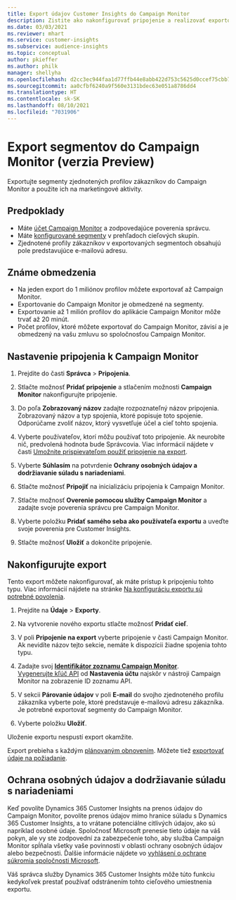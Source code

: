 ```yaml
---
title: Export údajov Customer Insights do Campaign Monitor
description: Zistite ako nakonfigurovať pripojenie a realizovať exportovanie do Campaign Monitor.
ms.date: 03/03/2021
ms.reviewer: mhart
ms.service: customer-insights
ms.subservice: audience-insights
ms.topic: conceptual
author: pkieffer
ms.author: philk
manager: shellyha
ms.openlocfilehash: d2cc3ec944faa1d77ffb44e8abb422d753c5625d0ccef75cbb7efb14cb7c3741
ms.sourcegitcommit: aa0cfbf6240a9f560e3131bdec63e051a8786dd4
ms.translationtype: HT
ms.contentlocale: sk-SK
ms.lasthandoff: 08/10/2021
ms.locfileid: "7031906"
---
```

# <a name="export-segments-to-campaign-monitor-preview"></a>Export segmentov do Campaign Monitor (verzia Preview)

Exportujte segmenty zjednotených profilov zákazníkov do Campaign Monitor a použite ich na marketingové aktivity.

## <a name="prerequisites"></a>Predpoklady

-   Máte [účet Campaign Monitor](https://www.campaignmonitor.com/) a zodpovedajúce poverenia správcu.
-   Máte [konfigurované segmenty](segments.md) v prehľadoch cieľových skupín.
-   Zjednotené profily zákazníkov v exportovaných segmentoch obsahujú pole predstavujúce e-mailovú adresu.

## <a name="known-limitations"></a>Známe obmedzenia

- Na jeden export do 1 miliónov profilov môžete exportovať až Campaign Monitor.
- Exportovanie do Campaign Monitor je obmedzené na segmenty.
- Exportovanie až 1 milión profilov do aplikácie Campaign Monitor môže trvať až 20 minút. 
- Počet profilov, ktoré môžete exportovať do Campaign Monitor, závisí a je obmedzený na vašu zmluvu so spoločnosťou Campaign Monitor.

## <a name="set-up-connection-to-campaign-monitor"></a>Nastavenie pripojenia k Campaign Monitor

1. Prejdite do časti **Správca** > **Pripojenia**.

1. Stlačte možnosť **Pridať pripojenie** a stlačením možnosti **Campaign Monitor** nakonfigurujte pripojenie.

1. Do poľa **Zobrazovaný názov** zadajte rozpoznateľný názov pripojenia. Zobrazovaný názov a typ spojenia, ktoré popisuje toto spojenie. Odporúčame zvoliť názov, ktorý vysvetľuje účel a cieľ tohto spojenia.

1. Vyberte používateľov, ktorí môžu používať toto pripojenie. Ak neurobíte nič, predvolená hodnota bude Správcovia. Viac informácií nájdete v časti [Umožnite prispievateľom použiť pripojenie na export](connections.md#allow-contributors-to-use-a-connection-for-exports).

1. Vyberte **Súhlasím** na potvrdenie **Ochrany osobných údajov a dodržiavanie súladu s nariadeniami**.

1. Stlačte možnosť **Pripojiť** na inicializáciu pripojenia k Campaign Monitor.

1. Stlačte možnosť **Overenie pomocou služby Campaign Monitor** a zadajte svoje poverenia správcu pre Campaign Monitor.

1. Vyberte položku **Pridať samého seba ako používateľa exportu** a uveďte svoje poverenia pre Customer Insights.

1. Stlačte možnosť **Uložiť** a dokončite pripojenie.

## <a name="configure-an-export"></a>Nakonfigurujte export

Tento export môžete nakonfigurovať, ak máte prístup k pripojeniu tohto typu. Viac informácií nájdete na stránke [Na konfiguráciu exportu sú potrebné povolenia](export-destinations.md#set-up-a-new-export).

1. Prejdite na **Údaje** > **Exporty**.

1. Na vytvorenie nového exportu stlačte možnosť **Pridať cieľ**.

1. V poli **Pripojenie na export** vyberte pripojenie v časti Campaign Monitor. Ak nevidíte názov tejto sekcie, nemáte k dispozícii žiadne spojenia tohto typu.

1. Zadajte svoj [**Identifikátor zoznamu Campaign Monitor**](https://www.campaignmonitor.com/api/getting-started/#your-list-id).    
   [Vygenerujte kľúč API](https://www.campaignmonitor.com/api/getting-started/) od **Nastavenia účtu** najskôr v nástroji Campaign Monitor na zobrazenie ID zoznamu API.  

3. V sekcii **Párovanie údajov** v poli **E-mail** do svojho zjednoteného profilu zákazníka vyberte pole, ktoré predstavuje e-mailovú adresu zákazníka. Je potrebné exportovať segmenty do Campaign Monitor.

1. Vyberte položku **Uložiť**.

Uloženie exportu nespustí export okamžite.

Export prebieha s každým [plánovaným obnovením](system.md#schedule-tab). Môžete tiež [exportovať údaje na požiadanie](export-destinations.md#run-exports-on-demand). 


## <a name="data-privacy-and-compliance"></a>Ochrana osobných údajov a dodržiavanie súladu s nariadeniami

Keď povolíte Dynamics 365 Customer Insights na prenos údajov do Campaign Monitor, povolíte prenos údajov mimo hranice súladu s Dynamics 365 Customer Insights, a to vrátane potenciálne citlivých údajov, ako sú napríklad osobné údaje. Spoločnosť Microsoft prenesie tieto údaje na váš pokyn, ale vy ste zodpovední za zabezpečenie toho, aby služba Campaign Monitor spĺňala všetky vaše povinnosti v oblasti ochrany osobných údajov alebo bezpečnosti. Ďalšie informácie nájdete vo [vyhlásení o ochrane súkromia spoločnosti Microsoft](https://go.microsoft.com/fwlink/?linkid=396732).

Váš správca služby Dynamics 365 Customer Insights môže túto funkciu kedykoľvek prestať používať odstránením tohto cieľového umiestnenia exportu.
